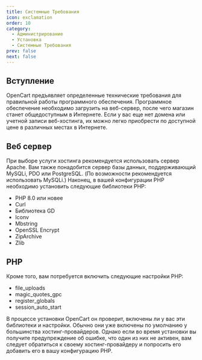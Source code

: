 ```yaml
---
title: Системные Требования
icon: exclamation
order: 10
category:
  - Администрирование
  - Установка
  - Системные Требования
prev: false
next: false
---
```


## Вступление

OpenCart предъявляет определенные технические требования для правильной работы программного обеспечения. Программное обеспечение необходимо загрузить на веб-сервер, после чего магазин станет общедоступным в Интернете. Если у вас еще нет домена или учетной записи веб-хостинга, их можно легко приобрести по доступной цене в различных местах в Интернете.

## Веб сервер

При выборе услуги хостинга рекомендуется использовать сервер Apache. Вам также понадобится сервер базы данных, поддерживающий MySQLi, PDO или PostgreSQL. (По возможности рекомендуется использовать MySQLi.) Наконец, в вашей конфигурации PHP необходимо установить следующие библиотеки PHP:

- PHP 8.0 или новее
- Curl
- Библиотека GD
- Iconv
- Mbstring
- OpenSSL Encrypt
- ZipArchive
- Zlib

## PHP

Кроме того, вам потребуется включить следующие настройки PHP:

- file_uploads
- magic_quotes_gpc
- register_globals
- session_auto_start

В процессе установки OpenCart он проверит, включены ли у вас эти библиотеки и настройки. Обычно они уже включены по умолчанию у большинства хостинг-провайдеров. Однако если во время установки вы получите предупреждение об ошибке, что один из них не активен, вам следует обратиться к своему хостинг-провайдеру и попросить его добавить его в вашу конфигурацию PHP.
